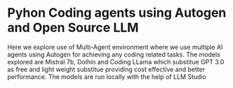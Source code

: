 # Pyhon Coding agents using Autogen and Open Source LLM
 Here we explore use of Multi-Agent environment where we use multiple AI agents using Autogen for achieving any coding related tasks. The models explored are Mistral 7b, Dolhin and Coding LLama which substitue GPT 3.0 as free and light weight substitue providing cost effective and better performance.
The models are run locally with the help of LLM Studio 
